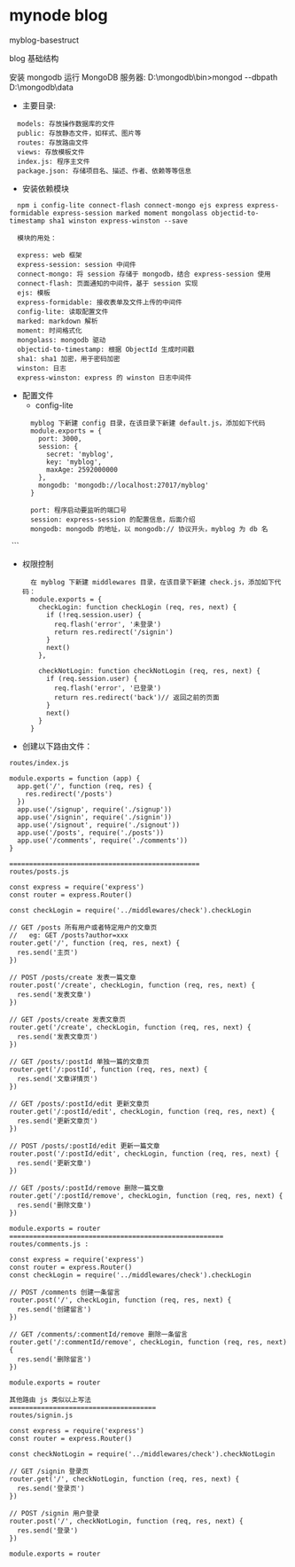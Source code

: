 # mynode blog

myblog-basestruct

blog 基础结构

安装 mongodb  运行 MongoDB 服务器: D:\mongodb\bin>mongod --dbpath D:\mongodb\data  

* 主要目录:
```
  models: 存放操作数据库的文件
  public: 存放静态文件，如样式、图片等
  routes: 存放路由文件
  views: 存放模板文件
  index.js: 程序主文件
  package.json: 存储项目名、描述、作者、依赖等等信息
```
* 安装依赖模块
```
  npm i config-lite connect-flash connect-mongo ejs express express-formidable express-session marked moment mongolass objectid-to-timestamp sha1 winston express-winston --save
  
  模块的用处：

  express: web 框架
  express-session: session 中间件
  connect-mongo: 将 session 存储于 mongodb，结合 express-session 使用
  connect-flash: 页面通知的中间件，基于 session 实现
  ejs: 模板
  express-formidable: 接收表单及文件上传的中间件
  config-lite: 读取配置文件
  marked: markdown 解析
  moment: 时间格式化
  mongolass: mongodb 驱动
  objectid-to-timestamp: 根据 ObjectId 生成时间戳
  sha1: sha1 加密，用于密码加密
  winston: 日志
  express-winston: express 的 winston 日志中间件
```

* 配置文件
  - config-lite
  ```
    myblog 下新建 config 目录，在该目录下新建 default.js，添加如下代码
    module.exports = {
      port: 3000,
      session: {
        secret: 'myblog',
        key: 'myblog',  
        maxAge: 2592000000
      },
      mongodb: 'mongodb://localhost:27017/myblog'
    }
    
    port: 程序启动要监听的端口号
    session: express-session 的配置信息，后面介绍
    mongodb: mongodb 的地址，以 mongodb:// 协议开头，myblog 为 db 名
  ```
* 权限控制
  ```
    在 myblog 下新建 middlewares 目录，在该目录下新建 check.js，添加如下代码：
    module.exports = {
      checkLogin: function checkLogin (req, res, next) {
        if (!req.session.user) {
          req.flash('error', '未登录')
          return res.redirect('/signin')
        }
        next()
      },

      checkNotLogin: function checkNotLogin (req, res, next) {
        if (req.session.user) {
          req.flash('error', '已登录')
          return res.redirect('back')// 返回之前的页面
        }
        next()
      }
    }
  ```
* 创建以下路由文件：
```
routes/index.js

module.exports = function (app) {
  app.get('/', function (req, res) {
    res.redirect('/posts')
  })
  app.use('/signup', require('./signup'))
  app.use('/signin', require('./signin'))
  app.use('/signout', require('./signout'))
  app.use('/posts', require('./posts'))
  app.use('/comments', require('./comments'))
}

================================================
routes/posts.js

const express = require('express')
const router = express.Router()

const checkLogin = require('../middlewares/check').checkLogin

// GET /posts 所有用户或者特定用户的文章页
//   eg: GET /posts?author=xxx
router.get('/', function (req, res, next) {
  res.send('主页')
})

// POST /posts/create 发表一篇文章
router.post('/create', checkLogin, function (req, res, next) {
  res.send('发表文章')
})

// GET /posts/create 发表文章页
router.get('/create', checkLogin, function (req, res, next) {
  res.send('发表文章页')
})

// GET /posts/:postId 单独一篇的文章页
router.get('/:postId', function (req, res, next) {
  res.send('文章详情页')
})

// GET /posts/:postId/edit 更新文章页
router.get('/:postId/edit', checkLogin, function (req, res, next) {
  res.send('更新文章页')
})

// POST /posts/:postId/edit 更新一篇文章
router.post('/:postId/edit', checkLogin, function (req, res, next) {
  res.send('更新文章')
})

// GET /posts/:postId/remove 删除一篇文章
router.get('/:postId/remove', checkLogin, function (req, res, next) {
  res.send('删除文章')
})

module.exports = router
======================================================
routes/comments.js :

const express = require('express')
const router = express.Router()
const checkLogin = require('../middlewares/check').checkLogin

// POST /comments 创建一条留言
router.post('/', checkLogin, function (req, res, next) {
  res.send('创建留言')
})

// GET /comments/:commentId/remove 删除一条留言
router.get('/:commentId/remove', checkLogin, function (req, res, next) {
  res.send('删除留言')
})

module.exports = router

其他路由 js 类似以上写法
=====================================
routes/signin.js

const express = require('express')
const router = express.Router()

const checkNotLogin = require('../middlewares/check').checkNotLogin

// GET /signin 登录页
router.get('/', checkNotLogin, function (req, res, next) {
  res.send('登录页')
})

// POST /signin 用户登录
router.post('/', checkNotLogin, function (req, res, next) {
  res.send('登录')
})

module.exports = router

```

